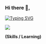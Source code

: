 ### Hi there 👋,
[![Typing SVG](https://readme-typing-svg.demolab.com?font=Tektur+&weight=800&size=25&duration=3700&pause=1700&color=1117FF&repeat=false&random=false&width=435&lines=I'm+a+Front-End+Developer+%F0%9F%98%86)](https://git.io/typing-svg)


<a href="https://skillicons.dev"   >
  <img src="https://skillicons.dev/icons?i=html,css,javascript,flutter,typescript" />
</a>

 **(Skills / Learning)**
